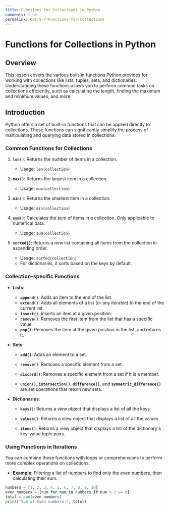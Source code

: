 ```yaml
---
title: Functions for Collections in Python
comments: true
permalink: 001-5-7-Functions-for-Collections
---
```


# Functions for Collections in Python

## Overview
This lesson covers the various built-in functions Python provides for working with collections like lists, tuples, sets, and dictionaries. Understanding these functions allows you to perform common tasks on collections efficiently, such as calculating the length, finding the maximum and minimum values, and more.

## Introduction

Python offers a set of built-in functions that can be applied directly to collections. These functions can significantly simplify the process of manipulating and querying data stored in collections.

### Common Functions for Collections

1. **`len()`**: Returns the number of items in a collection.
   - Usage: `len(collection)`

2. **`max()`**: Returns the largest item in a collection.
   - Usage: `max(collection)`

3. **`min()`**: Returns the smallest item in a collection.
   - Usage: `min(collection)`

4. **`sum()`**: Calculates the sum of items in a collection. Only applicable to numerical data.
   - Usage: `sum(collection)`

5. **`sorted()`**: Returns a new list containing all items from the collection in ascending order.
   - Usage: `sorted(collection)`
   - For dictionaries, it sorts based on the keys by default.

### Collection-specific Functions

- **Lists**:
  - **`append()`**: Adds an item to the end of the list.
  - **`extend()`**: Adds all elements of a list (or any iterable) to the end of the current list.
  - **`insert()`**: Inserts an item at a given position.
  - **`remove()`**: Removes the first item from the list that has a specific value.
  - **`pop()`**: Removes the item at the given position in the list, and returns it.

- **Sets**:
  - **`add()`**: Adds an element to a set.

  - **`remove()`**: Removes a specific element from a set.

  - **`discard()`**: Removes a specific element from a set if it is a member.

  - **`union()`**, **`intersection()`**, **`difference()`**, and **`symmetric_difference()`** are set operations that return new sets.

- **Dictionaries**:
  - **`keys()`**: Returns a view object that displays a list of all the keys.

  - **`values()`**: Returns a view object that displays a list of all the values.

  - **`items()`**: Returns a view object that displays a list of the dictionary's key-value tuple pairs.

### Using Functions in Iterations

You can combine these functions with loops or comprehensions to perform more complex operations on collections.

- **Example**: Filtering a list of numbers to find only the even numbers, then calculating their sum.

```python
numbers = [1, 2, 3, 4, 5, 6, 7, 8, 9, 10]
even_numbers = [num for num in numbers if num % 2 == 0]
total = sum(even_numbers)
print("Sum of even numbers:", total)
```